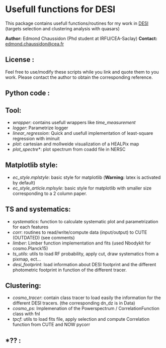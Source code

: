 Usefull functions for DESI
==========================

This package contains usefull functions/routines for my work in [DESI](https://www.desi.lbl.gov/) (targets selection and clustering analysis with quasars)

**Author:** Edmond Chaussidon (Phd student at IRFU/CEA-Saclay)
**Contact:** edmond.chaussidon@cea.fr

License :
---------

Feel free to use/modify these scripts while you link and quote them to you work. Please contact the author to obtain the corresponding reference.

Python code :
-------------

## Tool:
  * *wrapper*: contains usefull wrappers like *time_measurement*
  * *logger*: Parametrize logger
  * *linear_regression*: Quick and usefull implementation of least-square regression with iminuit
  * *plot*: cartesian and mollweide visualization of a HEALPix map
  * *plot_spectre**: plot spectrum from coadd file in NERSC

## Matplotlib style:
  * *ec_style.mplstyle*: basic style for matplotlib (**Warning:** latex is activated by default)
  * *ec_style_article.mplsyle*: basic style for matplotlib with smaller size corresponding to a 2 column paper.

## TS and systematics:
  * *systematics*: function to calculate systematic plot and parametrization for each features
  * *corr*: routines to read/write/compute data (input/output) to CUTE (OUTDATED) (see comments)
  * *limber*: Limber function implementation and fits (used Nbodykit for cosmo.Planck15)
  * *ts_utils*: utils to load RF probability, apply cut, draw systematics from a pixmap, ect...
  * *desi_footprint*: load information about DESI footprint and the different photometric footprint in function of the different tracer.

## Clustering:
  * *cosmo_tracer*: contain class tracer to load easily the information for the different DESI tracers. (the corresponding dn_dz is in Data)
  * *cosmo_ps*: Implemenation of the Powerspectrum / CorrelationFunction class with fnl
  * *tpcf*: utils to load fits file, apply selection and compute Correlation function from CUTE and NOW pycorr


*?? :
----
